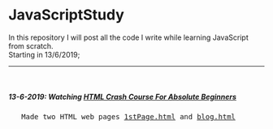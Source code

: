 # JavaScriptStudy
In this repository I will post all the code I write while learning JavaScript from scratch. 
<br>Starting in 13/6/2019;
<hr> <br>
<h5>13-6-2019: Watching <a href="https://www.youtube.com/watch?v=UB1O30fR-EE">HTML Crash Course For Absolute Beginners </a> </h5>
<pre>   Made two HTML web pages <a href="HTML_files_Vcode/1stPage.html">1stPage.html</a> and <a href="HTML_files_Vcode/blog.html">blog.html</a></pre>
